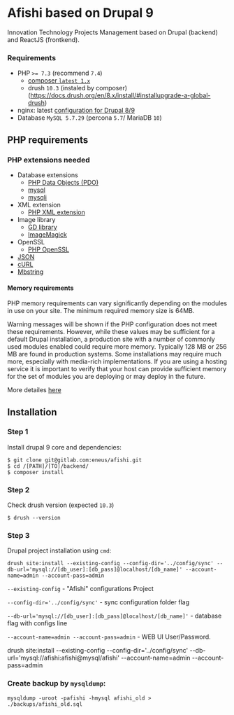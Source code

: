 # Afishi based on Drupal 9

Innovation Technology Projects Management based on Drupal (backend) and ReactJS (frontkend).

### Requirements

- PHP `>= 7.3` (recommend `7.4`)
  - [composer `latest 1.x`](https://getcomposer.org/download/)
  - drush `10.3` (instaled by composer) (https://docs.drush.org/en/8.x/install/#installupgrade-a-global-drush)
- nginx: latest [configuration for Drupal 8/9](https://www.nginx.com/resources/wiki/start/topics/recipes/drupal/)
- Database `MySQL 5.7.29` (percona `5.7`/ MariaDB `10`)

## PHP requirements
### PHP extensions needed
- Database extensions
  -  [PHP Data Objects (PDO)](https://www.drupal.org/node/549702)
  -  [mysql](https://www.php.net/manual/en/ref.mysql.php)
  -  [mysqli](https://www.php.net/manual/en/mysqli.summary.php)
- XML extension
  - [PHP XML extension](https://www.php.net/manual/en/ref.xml.php)
- Image library
  - [GD library](https://www.php.net/gd)
  - [ImageMagick](https://www.imagemagick.org/script/index.php)
- OpenSSL
  -  [PHP OpenSSL](https://php.net/manual/en/book.openssl.php)
- [JSON](https://www.php.net/manual/en/json.installation.php)
- [cURL](https://www.php.net/manual/en/book.curl.php)
- [Mbstring](https://php.net/manual/en/intro.mbstring.php)

#### Memory requirements
PHP memory requirements can vary significantly depending on the modules in use on your site. The minimum required memory size is 64MB.

Warning messages will be shown if the PHP configuration does not meet these requirements. However, while these values may be sufficient for a default Drupal installation, a production site with a number of commonly used modules enabled could require more memory. Typically 128 MB or 256 MB are found in production systems. Some installations may require much more, especially with media-rich implementations. If you are using a hosting service it is important to verify that your host can provide sufficient memory for the set of modules you are deploying or may deploy in the future. 

More detailes [here](https://www.drupal.org/docs/system-requirements/php-requirements)

## Installation
### Step 1
Install drupal 9 core and dependencies:

```
$ git clone git@gitlab.com:eneus/afishi.git
$ cd /[PATH]/[TO]/backend/
$ composer install
```
### Step 2
Check drush version (expected `10.3`)

```
$ drush --version
```
### Step 3
Drupal project installation using `cmd`:

```
drush site:install --existing-config --config-dir='../config/sync' --db-url='mysql://[db_user]:[db_pass]@localhost/[db_name]' --account-name=admin --account-pass=admin
```

`--existing-config` - "Afishi" configurations Project 

`--config-dir='../config/sync'` - sync configuration folder flag

`--db-url='mysql://[db_user]:[db_pass]@localhost/[db_name]'` - database flag with configs line

`--account-name=admin --account-pass=admin` - WEB UI User/Password.

drush site:install --existing-config --config-dir='../config/sync' --db-url='mysql://afishi:afishi@mysql/afishi' --account-name=admin --account-pass=admin

### Create backup by `mysqldump`:
```mysql
mysqldump -uroot -pafishi -hmysql afishi_old > ./backups/afishi_old.sql
```
